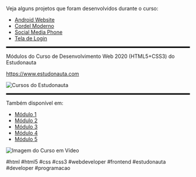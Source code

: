 <p>Veja alguns projetos que foram desenvolvidos durante o curso:</p>
<ul>
  <li><a href="https://fecamarg.github.io/projeto-android-website/" target="_blank">Android Website</a></li>
  <li><a href="https://fecamarg.github.io/projeto-cordel/" target="_blank">Cordel Moderno</a></li>
  <li><a href="https://fecamarg.github.io/projeto-social-media-phone/" target="_blank">Social Media Phone</a></li>
  <li><a href="https://fecamarg.github.io/projeto-tela-de-login/" target="_blank">Tela de Login</a></li>
</ul>
<hr style="border-top: 3px solid black;">
<p>Módulos do Curso de Desenvolvimento Web 2020 (HTML5+CSS3) do Estudonauta</p>
<p><a href="https://www.estudonauta.com/" target="_blank">https://www.estudonauta.com</a></p>
<img src="https://github.com/user-attachments/assets/a6613395-ebc7-470f-81f3-121ee6e81f44" alt="Cursos do Estudonauta">
<br>
<hr style="border-top: 3px solid black;">
<p>Também disponível em:</p>
<ul>
  <li><a href="https://www.cursoemvideo.com/curso/html5-css3-modulo1/" target="_blank">Módulo 1</a></li>
  <li><a href="https://www.cursoemvideo.com/curso/curso-html5-e-css3-modulo-2-de-5-40-horas/" target="_blank">Módulo 2</a></li>
  <li><a href="https://www.cursoemvideo.com/curso/curso-html5-e-css3-modulo-3-de-5-40-horas/" target="_blank">Módulo 3</a></li>
  <li><a href="https://www.cursoemvideo.com/curso/curso-html5-e-css3-modulo-4-de-5-40-horas/" target="_blank">Módulo 4</a></li>
  <li><a href="https://www.cursoemvideo.com/curso/curso-html5-e-css3-modulo-5-de-5-40-horas/" target="_blank">Módulo 5</a></li>
</ul>
<img src="https://user-images.githubusercontent.com/126820611/232139485-fd5b4c73-1bf7-4c8d-930e-b98426f36156.png" alt="Imagem do Curso em Vídeo">
<p>#html #html5 #css #css3 #webdeveloper #frontend #estudonauta #developer #programacao</p>
